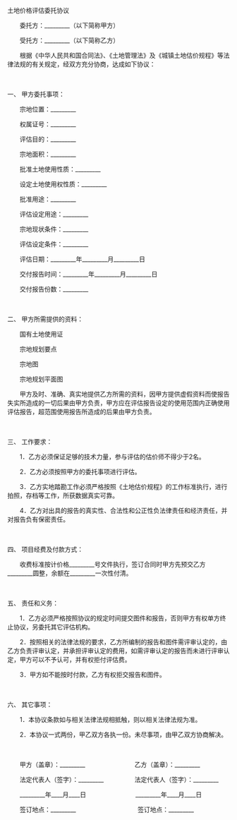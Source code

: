 



土地价格评估委托协议



 

　　委托方：_________（以下简称甲方）　　

　　受托方：_________（以下简称乙方）　　

　　根据《中华人民共和国合同法》、《土地管理法》及《城镇土地估价规程》等法律法规的有关规定，经双方充分协商，达成如下协议：

　　

一、
甲方委托事项：

　　宗地位置：_________

　　权属证号：_________

　　评估目的：_________

　　宗地面积：_________

　　批准土地使用性质：_________

　　设定土地使用权性质：_________

　　批准用途：_________

　　评估设定用途：_________

　　宗地现状条件：_________

　　评估设定条件：_________

　　评估日期：_________年_________月_________日

　　交付报告时间：_________年_________月_________日

　　交付报告份数：_________

　　

二、
甲方所需提供的资料：

　　国有土地使用证

　　宗地规划要点

　　宗地图

　　宗地规划平面图

　　甲方及时、准确、真实地提供乙方所需的资料，因甲方提供虚假资料而使报告失实所造成的一切后果由甲方负责，甲方应在评估报告设定的使用范围内正确使用评估报告，超范围使用报告所造成的后果由甲方负责。

　　

三、
工作要求：

　　1．乙方必须保证足够的技术力量，参与评估的估价师不得少于2名。

　　2．乙方必须按照甲方的委托事项进行评估。

　　3．乙方实地踏勘工作必须严格按照《土地估价规程》的工作标准执行，进行拍照，存档等工作，所获数据真实可靠。

　　4．乙方对出具的报告的真实性、合法性和公正性负法律责任和经济责任，并对报告负有保密责任。

　　

四、
项目经费及付款方式：

　　收费标准按计价格_________号文件执行，签订合同时甲方先预交乙方_________圆整，余额在_________一次性付清。

　　

五、
责任和义务：

　　1．乙方必须严格按照协议的规定时间提交图件和报告，否则甲方有权单方终止协议，另委托其它评估机构。

　　2．按照相关的法律法规的要求，乙方所编制的报告和图件需评审认定的，由乙方负责评审认定，并承担评审认定的费用，如需评审认定的报告而未进行评审认定，甲方可以不予认可，并有权拒付评估费。

　　3．甲方如不能按时付款，乙方有权拒交报告和图件。

　　

六、
其它事项：

　　1．本协议条款如与相关法律法规相抵触，则以相关法律法规为准。

　　2．本协议一式两份，甲乙双方各执一份。未尽事项，由甲乙双方协商解决。

　　

　　甲方（盖章）：_________　　　　　　　　乙方（盖章）：_________　　

　　法定代表人（签字）：_________　　　　　法定代表人（签字）：_________　　

　　_________年____月____日　　　　　　　　_________年____月____日　　

　　签订地点：_________　　　　　　　　　　签订地点：_________
